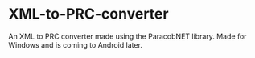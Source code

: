 # XML-to-PRC-converter
An XML to PRC converter made using the ParacobNET library. Made for Windows and is coming to Android later.
